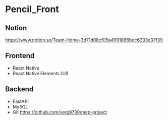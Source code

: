 # Pencil_Front


## Notion
https://www.notion.so/Team-Home-3d71d08cf05a4991866bdc6333c37f39

## Frontend
* React Native
* React Native Elements (UI)

## Backend
* FastAPI
* MySQL
* Git   https://github.com/verg9730/map-project

